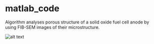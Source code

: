 # matlab_code

Algorithm analyses porous structure of a solid oxide fuel cell anode by using FIB-SEM images of their microstructure.

![alt text](https://i.ibb.co/q14CMn6/Bez-tytu-u.jpg)
